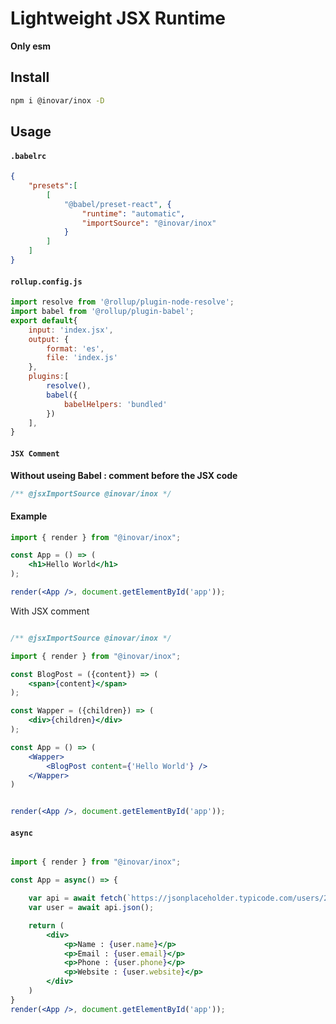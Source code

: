 # Lightweight JSX Runtime

**Only esm**

## Install

```bash
npm i @inovar/inox -D
```

## Usage

#### `.babelrc`

```json
{
    "presets":[
        [
            "@babel/preset-react", {
                "runtime": "automatic",
                "importSource": "@inovar/inox"
            }
        ]
    ]
}

```

#### `rollup.config.js`

```javascript
import resolve from '@rollup/plugin-node-resolve';
import babel from '@rollup/plugin-babel';
export default{
    input: 'index.jsx',
    output: {
		format: 'es',
		file: 'index.js'
	},
    plugins:[
        resolve(), 
        babel({ 
            babelHelpers: 'bundled' 
        })
    ],
}
```

#### `JSX Comment`

**Without useing Babel : comment before the JSX code**

```javascript
/** @jsxImportSource @inovar/inox */
```

#### Example

```jsx
import { render } from "@inovar/inox";

const App = () => (
    <h1>Hello World</h1>
);

render(<App />, document.getElementById('app'));
```

With JSX comment

```jsx

/** @jsxImportSource @inovar/inox */

import { render } from "@inovar/inox";

const BlogPost = ({content}) => (
    <span>{content}</span>
);

const Wapper = ({children}) => (
    <div>{children}</div>
);

const App = () => (
    <Wapper>
        <BlogPost content={'Hello World'} />
    </Wapper>
)


render(<App />, document.getElementById('app'));

```

#### `async`

```jsx

import { render } from "@inovar/inox";

const App = async() => {

    var api = await fetch(`https://jsonplaceholder.typicode.com/users/2`);
    var user = await api.json();

    return (
        <div>
            <p>Name : {user.name}</p>
            <p>Email : {user.email}</p>
            <p>Phone : {user.phone}</p>
            <p>Website : {user.website}</p>
        </div>
    )
}
render(<App />, document.getElementById('app'));

```